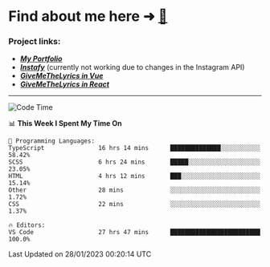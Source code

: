 # Find about me here ➜ [🧑](https://pauabella.dev)

### Project links:
- ***[My Portfolio](https://pauabella.dev)***
- ***[Instafy](https://instafy.me)*** (currently not working due to changes in the Instagram API)
- ***[GiveMeTheLyrics in Vue](https://lyrics.pauabella.dev)***
- ***[GiveMeTheLyrics in React](https://pauabella.dev/GiveMeTheLyrics)***

---
<!--START_SECTION:waka-->
![Code Time](http://img.shields.io/badge/Code%20Time-1%2C828%20hrs%2023%20mins-blue)

📊 **This Week I Spent My Time On** 

```text
💬 Programming Languages: 
TypeScript               16 hrs 14 mins      ██████████████░░░░░░░░░░░   58.42% 
SCSS                     6 hrs 24 mins       █████░░░░░░░░░░░░░░░░░░░░   23.05% 
HTML                     4 hrs 12 mins       ███░░░░░░░░░░░░░░░░░░░░░░   15.14% 
Other                    28 mins             ░░░░░░░░░░░░░░░░░░░░░░░░░   1.72% 
CSS                      22 mins             ░░░░░░░░░░░░░░░░░░░░░░░░░   1.37%

🔥 Editors: 
VS Code                  27 hrs 47 mins      █████████████████████████   100.0%

```


 Last Updated on 28/01/2023 00:20:14 UTC
<!--END_SECTION:waka-->
